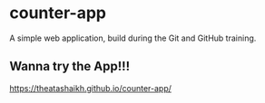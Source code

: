 # counter-app

A simple web application, build during the Git and GitHub training.

## Wanna try the App!!!

https://theatashaikh.github.io/counter-app/
